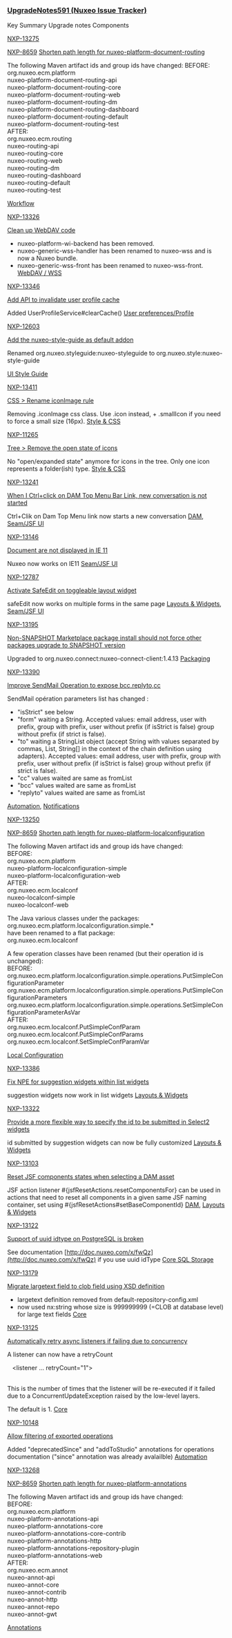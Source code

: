 ### [UpgradeNotes591 (Nuxeo Issue Tracker)](https://jira.nuxeo.com/secure/IssueNavigator.jspa?requestId=15099)

Key  Summary  Upgrade notes  Components 

[NXP-13275](https://jira.nuxeo.com/browse/NXP-13275)

[NXP-8659](https://jira.nuxeo.com/browse/NXP-8659) [Shorten path length for nuxeo-platform-document-routing](https://jira.nuxeo.com/browse/NXP-13275)

The following Maven artifact ids and group ids have changed:
BEFORE:    
<groupId>org.nuxeo.ecm.platform</groupId>   
<artifactId>nuxeo-platform-document-routing-api</artifactId>   
<artifactId>nuxeo-platform-document-routing-core</artifactId>   
<artifactId>nuxeo-platform-document-routing-web</artifactId>   
<artifactId>nuxeo-platform-document-routing-dm</artifactId>   
<artifactId>nuxeo-platform-document-routing-dashboard</artifactId>   
<artifactId>nuxeo-platform-document-routing-default</artifactId>   
<artifactId>nuxeo-platform-document-routing-test</artifactId>   
AFTER:   
<groupId>org.nuxeo.ecm.routing</groupId>   
<artifactId>nuxeo-routing-api</artifactId>   
<artifactId>nuxeo-routing-core</artifactId>   
<artifactId>nuxeo-routing-web</artifactId>   
<artifactId>nuxeo-routing-dm</artifactId>   
<artifactId>nuxeo-routing-dashboard</artifactId>   
<artifactId>nuxeo-routing-default</artifactId>   
<artifactId>nuxeo-routing-test</artifactId>   

[Workflow](https://jira.nuxeo.com/browse/NXP/component/10170)


[NXP-13326](https://jira.nuxeo.com/browse/NXP-13326)

[Clean up WebDAV code](https://jira.nuxeo.com/browse/NXP-13326)

- nuxeo-platform-wi-backend has been removed.   
- nuxeo-generic-wss-handler has been renamed to nuxeo-wss and is now a Nuxeo bundle.   
- nuxeo-generic-wss-front has been renamed to nuxeo-wss-front. 
[WebDAV / WSS](https://jira.nuxeo.com/browse/NXP/component/10522)

[NXP-13346](https://jira.nuxeo.com/browse/NXP-13346)

[Add API to invalidate user profile cache](https://jira.nuxeo.com/browse/NXP-13346)

Added UserProfileService#clearCache() 
[User preferences/Profile](https://jira.nuxeo.com/browse/NXP/component/13300)

[NXP-12603](https://jira.nuxeo.com/browse/NXP-12603)

[Add the nuxeo-style-guide as default addon](https://jira.nuxeo.com/browse/NXP-12603)

Renamed org.nuxeo.styleguide:nuxeo-styleguide to org.nuxeo.style:nuxeo-style-guide   

[UI Style Guide](https://jira.nuxeo.com/browse/NXP/component/12700)

[NXP-13411](https://jira.nuxeo.com/browse/NXP-13411)

[CSS > Rename iconImage rule](https://jira.nuxeo.com/browse/NXP-13411)

Removing .iconImage css class. Use .icon instead, + .smallIcon if you need to force a small size (16px). 
[Style & CSS](https://jira.nuxeo.com/browse/NXP/component/13202)

[NXP-11265](https://jira.nuxeo.com/browse/NXP-11265)

[Tree > Remove the open state of icons](https://jira.nuxeo.com/browse/NXP-11265)

No "open/expanded state" anymore for icons in the tree. Only one icon represents a folder(ish) type. 
[Style & CSS](https://jira.nuxeo.com/browse/NXP/component/13202)

[NXP-13241](https://jira.nuxeo.com/browse/NXP-13241)

[When I Ctrl+click on DAM Top Menu Bar Link, new conversation is not started](https://jira.nuxeo.com/browse/NXP-13241)

Ctrl+Clik on Dam Top Menu link now starts a new conversation 
[DAM](https://jira.nuxeo.com/browse/NXP/component/11321), [Seam/JSF UI](https://jira.nuxeo.com/browse/NXP/component/10158)

[NXP-13146](https://jira.nuxeo.com/browse/NXP-13146)

[Document are not displayed in IE 11](https://jira.nuxeo.com/browse/NXP-13146)

Nuxeo now works on IE11 
[Seam/JSF UI](https://jira.nuxeo.com/browse/NXP/component/10158)

[NXP-12787](https://jira.nuxeo.com/browse/NXP-12787)

[Activate SafeEdit on toggleable layout widget](https://jira.nuxeo.com/browse/NXP-12787)

safeEdit now works on multiple forms in the same page 
[Layouts & Widgets](https://jira.nuxeo.com/browse/NXP/component/10656), [Seam/JSF UI](https://jira.nuxeo.com/browse/NXP/component/10158)

[NXP-13195](https://jira.nuxeo.com/browse/NXP-13195)

[Non-SNAPSHOT Marketplace package install should not force other packages upgrade to SNAPSHOT version](https://jira.nuxeo.com/browse/NXP-13195)

Upgraded to org.nuxeo.connect:nuxeo-connect-client:1.4.13 
[Packaging](https://jira.nuxeo.com/browse/NXP/component/10467)

[NXP-13390](https://jira.nuxeo.com/browse/NXP-13390)

[Improve SendMail Operation to expose bcc,replyto,cc](https://jira.nuxeo.com/browse/NXP-13390)

SendMail opération parameters list has changed :   
  
- "isStrict" see below   
- "form" waiting a String. Accepted values: email address, user with prefix, group with prefix, user without prefix (if isStrict is false) group without prefix (if strict is false).   
- "to" waiting a StringList object (accept String with values separated by commas, List<String>, String[] in the context of the chain definition using adapters). Accepted values: email address, user with prefix, group with prefix, user without prefix (if isStrict is false) group without prefix (if strict is false).   
- "cc" values waited are same as fromList   
- "bcc" values waited are same as fromList   
- "replyto" values waited are same as fromList   

[Automation](https://jira.nuxeo.com/browse/NXP/component/10701), [Notifications](https://jira.nuxeo.com/browse/NXP/component/10057)

[NXP-13250](https://jira.nuxeo.com/browse/NXP-13250)

[NXP-8659](https://jira.nuxeo.com/browse/NXP-8659) [Shorten path length for nuxeo-platform-localconfiguration](https://jira.nuxeo.com/browse/NXP-13250)

The following Maven artifact ids and group ids have changed:   
BEFORE:   
<groupId>org.nuxeo.ecm.platform</groupId>   
<artifactId>nuxeo-platform-localconfiguration-simple</artifactId>   
<artifactId>nuxeo-platform-localconfiguration-web</artifactId>   
AFTER:   
<groupId>org.nuxeo.ecm.localconf</groupId>   
<artifactId>nuxeo-localconf-simple</artifactId>   
<artifactId>nuxeo-localconf-web</artifactId>   
  
The Java various classes under the packages:   
org.nuxeo.ecm.platform.localconfiguration.simple.*   
have been renamed to a flat package:   
org.nuxeo.ecm.localconf   
  
A few operation classes have been renamed (but their operation id is unchanged):   
BEFORE:   
org.nuxeo.ecm.platform.localconfiguration.simple.operations.PutSimpleConfigurationParameter   
org.nuxeo.ecm.platform.localconfiguration.simple.operations.PutSimpleConfigurationParameters   
org.nuxeo.ecm.platform.localconfiguration.simple.operations.SetSimpleConfigurationParameterAsVar   
AFTER:   
org.nuxeo.ecm.localconf.PutSimpleConfParam   
org.nuxeo.ecm.localconf.PutSimpleConfParams   
org.nuxeo.ecm.localconf.SetSimpleConfParamVar   

[Local Configuration](https://jira.nuxeo.com/browse/NXP/component/11403)

[NXP-13386](https://jira.nuxeo.com/browse/NXP-13386)

[Fix NPE for suggestion widgets within list widgets](https://jira.nuxeo.com/browse/NXP-13386)

suggestion widgets now work in list widgets 
[Layouts & Widgets](https://jira.nuxeo.com/browse/NXP/component/10656)

[NXP-13322](https://jira.nuxeo.com/browse/NXP-13322)

[Provide a more flexible way to specify the id to be submitted in Select2 widgets](https://jira.nuxeo.com/browse/NXP-13322)

id submitted by suggestion widgets can now be fully customized 
[Layouts & Widgets](https://jira.nuxeo.com/browse/NXP/component/10656)

[NXP-13103](https://jira.nuxeo.com/browse/NXP-13103)

[Reset JSF components states when selecting a DAM asset](https://jira.nuxeo.com/browse/NXP-13103)

JSF action listener #{jsfResetActions.resetComponentsFor} can be used in actions that need to reset all components in a given same JSF naming container, set using #{jsfResetActions#setBaseComponentId} 
[DAM](https://jira.nuxeo.com/browse/NXP/component/11321), [Layouts & Widgets](https://jira.nuxeo.com/browse/NXP/component/10656)

[NXP-13122](https://jira.nuxeo.com/browse/NXP-13122)

[Support of uuid idtype on PostgreSQL is broken](https://jira.nuxeo.com/browse/NXP-13122)

See documentation [http://doc.nuxeo.com/x/fwQz](http://doc.nuxeo.com/x/fwQz) if you use uuid idType 
[Core SQL Storage](https://jira.nuxeo.com/browse/NXP/component/10368)

[NXP-13179](https://jira.nuxeo.com/browse/NXP-13179)

[Migrate largetext field to clob field using XSD definition](https://jira.nuxeo.com/browse/NXP-13179)

- largetext definition removed from default-repository-config.xml   
- now used nx:string whose size is 999999999 (=CLOB at database level) for large text fields 
[Core](https://jira.nuxeo.com/browse/NXP/component/10040)

[NXP-13125](https://jira.nuxeo.com/browse/NXP-13125)

[Automatically retry async listeners if failing due to concurrency](https://jira.nuxeo.com/browse/NXP-13125)

A listener can now have a retryCount   
  
   <listener ... retryCount="1">   
   </listener>   
  
This is the number of times that the listener will be re-executed if it failed due to a ConcurrentUpdateException raised by the low-level layers.   
  
The default is 1. 
[Core](https://jira.nuxeo.com/browse/NXP/component/10040)

[NXP-10148](https://jira.nuxeo.com/browse/NXP-10148)

[Allow filtering of exported operations](https://jira.nuxeo.com/browse/NXP-10148)

Added "deprecatedSince" and "addToStudio" annotations for operations documentation ("since" annotation was already avalailble) 
[Automation](https://jira.nuxeo.com/browse/NXP/component/10701)

[NXP-13268](https://jira.nuxeo.com/browse/NXP-13268)

[NXP-8659](https://jira.nuxeo.com/browse/NXP-8659) [Shorten path length for nuxeo-platform-annotations](https://jira.nuxeo.com/browse/NXP-13268)

The following Maven artifact ids and group ids have changed:    
BEFORE:    
<groupId>org.nuxeo.ecm.platform</groupId>   
<artifactId>nuxeo-platform-annotations-api</artifactId>   
<artifactId>nuxeo-platform-annotations-core</artifactId>   
<artifactId>nuxeo-platform-annotations-core-contrib</artifactId>   
<artifactId>nuxeo-platform-annotations-http</artifactId>   
<artifactId>nuxeo-platform-annotations-repository-plugin</artifactId>   
<artifactId>nuxeo-platform-annotations-web</artifactId>   
AFTER:    
<groupId>org.nuxeo.ecm.annot</groupId>   
<artifactId>nuxeo-annot-api</artifactId>   
<artifactId>nuxeo-annot-core</artifactId>   
<artifactId>nuxeo-annot-contrib</artifactId>   
<artifactId>nuxeo-annot-http</artifactId>   
<artifactId>nuxeo-annot-repo</artifactId>   
<artifactId>nuxeo-annot-gwt</artifactId>   

[Annotations](https://jira.nuxeo.com/browse/NXP/component/10655)
